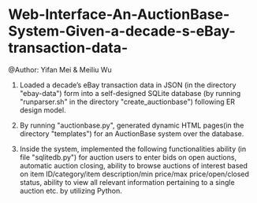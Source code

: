 # Web-Interface-An-AuctionBase-System-Given-a-decade-s-eBay-transaction-data-
@Author: Yifan Mei & Meiliu Wu

1. Loaded a decade’s eBay transaction data in JSON (in the directory "ebay-data") form into a self-designed SQLite database (by running "runparser.sh" in the directory "create_auctionbase") following ER design model. 

2. By running "auctionbase.py", generated dynamic HTML pages(in the directory "templates") for an AuctionBase system over the database. 

3. Inside the system, implemented the following functionalities ability (in file "sqlitedb.py") for auction users to enter bids on open auctions, automatic auction closing, ability to browse auctions of interest based on item ID/category/item description/min price/max price/open/closed status, ability to view all relevant information pertaining to a single auction etc. by utilizing Python.
